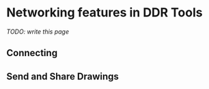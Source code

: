 # Networking features in DDR Tools

_TODO: write this page_

## Connecting

## Send and Share Drawings
